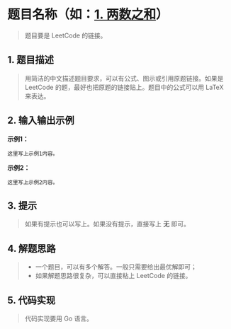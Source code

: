 # 题目名称（如：[1. 两数之和](https://leetcode.com/problems/two-sum/)）

> 题目要是 LeetCode 的链接。

## 1. 题目描述

> 用简洁的中文描述题目要求，可以有公式、图示或引用原题链接。如果是 LeetCode 的题，最好也把原题的链接贴上。题目中的公式可以用 LaTeX 来表达。

## 2. 输入输出示例

**示例1：**

```
这里写上示例1内容。
```

**示例2：**

```
这里写上示例2内容。
```

## 3. 提示

> 如果有提示也可以写上。如果没有提示，直接写上 **无** 即可。

## 4. 解题思路

> - 一个题目，可以有多个解答。一般只需要给出最优解即可；
> - 如果解题思路很复杂，可以直接粘上 LeetCode 的链接。

## 5. 代码实现

> 代码实现要用 Go 语言。
